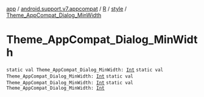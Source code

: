 [app](../../../index.md) / [android.support.v7.appcompat](../../index.md) / [R](../index.md) / [style](index.md) / [Theme_AppCompat_Dialog_MinWidth](.)

# Theme_AppCompat_Dialog_MinWidth

`static val Theme_AppCompat_Dialog_MinWidth: `[`Int`](https://kotlinlang.org/api/latest/jvm/stdlib/kotlin/-int/index.html)
`static val Theme_AppCompat_Dialog_MinWidth: `[`Int`](https://kotlinlang.org/api/latest/jvm/stdlib/kotlin/-int/index.html)
`static val Theme_AppCompat_Dialog_MinWidth: `[`Int`](https://kotlinlang.org/api/latest/jvm/stdlib/kotlin/-int/index.html)
`static val Theme_AppCompat_Dialog_MinWidth: `[`Int`](https://kotlinlang.org/api/latest/jvm/stdlib/kotlin/-int/index.html)
